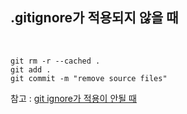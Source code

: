 ## .gitignore가 적용되지 않을 때

<br>

```console
git rm -r --cached .
git add .
git commit -m "remove source files"
```

참고 : [git ignore가 적용이 안될 때](https://novemberfirst.tistory.com/91#:~:text=git%EC%9D%98%20%EC%BA%90%EC%8B%9C%EB%AC%B8%EC%A0%9C%20%EC%9D%B4%EB%AF%80%EB%A1%9C,%ED%9B%84%20%EB%8B%A4%EC%8B%9C%20%EC%BB%A4%EB%B0%8B%ED%95%98%EB%A9%B4%20%EB%90%9C%EB%8B%A4.&text=%EC%82%AC%EC%9D%B4%ED%8A%B8%EC%97%90%20%EB%93%A4%EC%96%B4%EA%B0%80%EC%84%9C%20%ED%98%84%EC%9E%AC%20%ED%94%84%EB%A1%9C%EC%A0%9D%ED%8A%B8,%EC%9C%BC%EB%A1%9C%20%EB%82%B4%EC%9A%A9%EC%9D%84%20%EB%A7%8C%EB%93%A4%EC%96%B4%20%EC%A4%80%EB%8B%A4.) 
